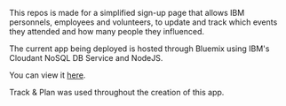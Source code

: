 This repos is made for a simplified sign-up page that allows IBM personnels, employees and volunteers, to update and track which events they attended and how many people they influenced. 

The current app being deployed is hosted through Bluemix using IBM's Cloudant NoSQL DB Service and NodeJS.

You can view it [here](https://bluemix-ambassador.mybluemix.net).

Track & Plan was used throughout the creation of this app.
